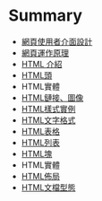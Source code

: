 # Summary

* [網頁使用者介面設計](README.md)
* [網頁運作原理](webIntro.md)
* [HTML 介紹](HTMLIntro.md)
* [HTML頭](HTML_head.md)
* HTML實體
* [HTML鏈接、圖像](HTML_a_img.md)
* [HTML樣式實例](HTML_css.md)
* [HTML文字格式](HTML_format.md)
* [HTML表格](HTML_table.md)
* [HTML列表](HTML_list.md)
* [HTML塊](HTML_block.md)
* HTML實體
* [HTML佈局](HTML_layout.md)
* [HTML文檔型態](HTML_doctype.md)

